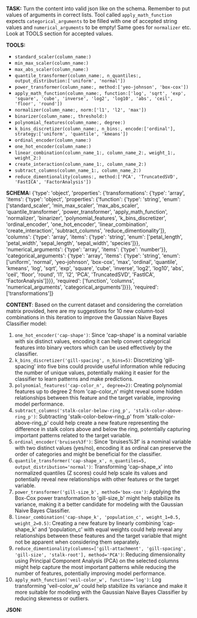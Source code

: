 **TASK:**
Turn the content into valid json like on the schema.
Remember to put values of arguments in correct lists.
Tool called `apply_math_function` expects `categorical_arguments` to be filled with one of accepted string values and `numerical_arguments` to be empty! Same goes for `normalizer` etc. Look at TOOLS section for accepted values.

**TOOLS:**
- `standard_scaler(column_name:)`
- `min_max_scaler(column_name:)`
- `max_abs_scaler(column_name:)`
- `quantile_transformer(column_name:, n_quantiles:, output_distribution:['uniform', 'normal'])`
- `power_transformer(column_name:, method:['yeo-johnson', 'box-cox'])`
- `apply_math_function(column_name:, function:['log', 'sqrt', 'exp', 'square', 'cube', 'inverse', 'log2', 'log10', 'abs', 'ceil', 'floor', 'round'])`
- `normalizer(column_name:, norm:['l1', 'l2', 'max'])`
- `binarizer(column_name:, threshold:)`
- `polynomial_features(column_name:, degree:)`
- `k_bins_discretizer(column_name:, n_bins:, encode:['ordinal'], strategy:['uniform', 'quantile', 'kmeans'])`
- `ordinal_encoder(column_name:)`
- `one_hot_encoder(column_name:)`
- `linear_combination(column_name_1:, column_name_2:, weight_1:, weight_2:)`
- `create_interaction(column_name_1:, column_name_2:)`
- `subtract_columns(column_name_1:, column_name_2:)`
- `reduce_dimentionality(columns:, method:['PCA', 'TruncatedSVD', 'FastICA', 'FactorAnalysis'])`

**SCHEMA:**
{'type': 'object', 'properties': {'transformations': {'type': 'array', 'items': {'type': 'object', 'properties': {'function': {'type': 'string', 'enum': ['standard_scaler', 'min_max_scaler', 'max_abs_scaler', 'quantile_transformer', 'power_transformer', 'apply_math_function', 'normalizer', 'binarizer', 'polynomial_features', 'k_bins_discretizer', 'ordinal_encoder', 'one_hot_encoder', 'linear_combination', 'create_interaction', 'subtract_columns', 'reduce_dimentionality']}, 'columns': {'type': 'array', 'items': {'type': 'string', 'enum': ['petal_length', 'petal_width', 'sepal_length', 'sepal_width', 'species']}}, 'numerical_arguments': {'type': 'array', 'items': {'type': 'number'}}, 'categorical_arguments': {'type': 'array', 'items': {'type': 'string', 'enum': ['uniform', 'normal', 'yeo-johnson', 'box-cox', 'max', 'ordinal', 'quantile', 'kmeans', 'log', 'sqrt', 'exp', 'square', 'cube', 'inverse', 'log2', 'log10', 'abs', 'ceil', 'floor', 'round', 'l1', 'l2', 'PCA', 'TruncatedSVD', 'FastICA', 'FactorAnalysis']}}}, 'required': ['function', 'columns', 'numerical_arguments', 'categorical_arguments']}}}, 'required': ['transformations']}

**CONTENT**:
 Based on the current dataset and considering the correlation matrix provided, here are my suggestions for 10 new column-tool combinations in this iteration to improve the Gaussian Naive Bayes Classifier model:

1. `one_hot_encoder('cap-shape')`: Since 'cap-shape' is a nominal variable with six distinct values, encoding it can help convert categorical features into binary vectors which can be used effectively by the classifier.
2. `k_bins_discretizer('gill-spacing', n_bins=5)`: Discretizing 'gill-spacing' into five bins could provide useful information while reducing the number of unique values, potentially making it easier for the classifier to learn patterns and make predictions.
3. `polynomial_features('cap-color_n', degree=2)`: Creating polynomial features up to degree 2 from 'cap-color_n' might reveal some hidden relationships between this feature and the target variable, improving model performance.
4. `subtract_columns('stalk-color-below-ring_p', 'stalk-color-above-ring_p')`: Subtracting 'stalk-color-below-ring_p' from 'stalk-color-above-ring_p' could help create a new feature representing the difference in stalk colors above and below the ring, potentially capturing important patterns related to the target variable.
5. `ordinal_encoder('bruises%3f')`: Since 'bruises%3f' is a nominal variable with two distinct values (yes/no), encoding it as ordinal can preserve the order of categories and might be beneficial for the classifier.
6. `quantile_transformer('cap-shape_x', n_quantiles=5, output_distribution='normal')`: Transforming 'cap-shape_x' into normalized quantiles (Z scores) could help scale its values and potentially reveal new relationships with other features or the target variable.
7. `power_transformer('gill-size_b', method='box-cox')`: Applying the Box-Cox power transformation to 'gill-size_b' might help stabilize its variance, making it a better candidate for modeling with the Gaussian Naive Bayes Classifier.
8. `linear_combination('cap-shape_k', 'population_c', weight_1=0.5, weight_2=0.5)`: Creating a new feature by linearly combining 'cap-shape_k' and 'population_c' with equal weights could help reveal any relationships between these features and the target variable that might not be apparent when considering them separately.
9. `reduce_dimentionality(columns=['gill-attachment', 'gill-spacing', 'gill-size', 'stalk-root'], method='PCA')`: Reducing dimensionality using Principal Component Analysis (PCA) on the selected columns might help capture the most important patterns while reducing the number of features, potentially improving model performance.
10. `apply_math_function('veil-color_w', function='log')`: Log transforming 'veil-color_w' could help stabilize its variance and make it more suitable for modeling with the Gaussian Naive Bayes Classifier by reducing skewness or outliers.

**JSON:**
